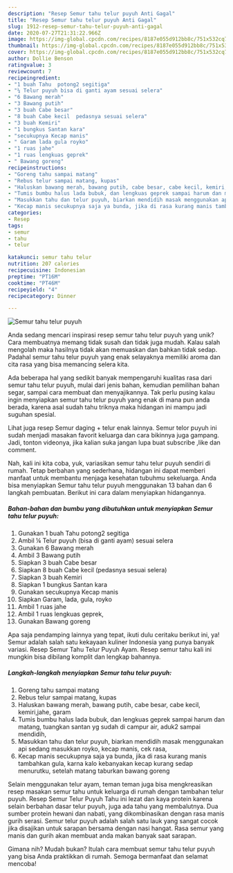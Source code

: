 ```yaml
---
description: "Resep Semur tahu telur puyuh Anti Gagal"
title: "Resep Semur tahu telur puyuh Anti Gagal"
slug: 1912-resep-semur-tahu-telur-puyuh-anti-gagal
date: 2020-07-27T21:31:22.966Z
image: https://img-global.cpcdn.com/recipes/8187e055d912bb8c/751x532cq70/semur-tahu-telur-puyuh-foto-resep-utama.jpg
thumbnail: https://img-global.cpcdn.com/recipes/8187e055d912bb8c/751x532cq70/semur-tahu-telur-puyuh-foto-resep-utama.jpg
cover: https://img-global.cpcdn.com/recipes/8187e055d912bb8c/751x532cq70/semur-tahu-telur-puyuh-foto-resep-utama.jpg
author: Dollie Benson
ratingvalue: 3
reviewcount: 7
recipeingredient:
- "1 buah Tahu  potong2 segitiga"
- "¼ Telur puyuh bisa di ganti ayam sesuai selera"
- "6 Bawang merah"
- "3 Bawang putih"
- "3 buah Cabe besar"
- "8 buah Cabe kecil  pedasnya sesuai selera"
- "3 buah Kemiri"
- "1 bungkus Santan kara"
- "secukupnya Kecap manis"
- " Garam lada gula royko"
- "1 ruas jahe"
- "1 ruas lengkuas geprek"
- " Bawang goreng"
recipeinstructions:
- "Goreng tahu sampai matang"
- "Rebus telur sampai matang, kupas"
- "Haluskan bawang merah, bawang putih, cabe besar, cabe kecil, kemiri,jahe, garam"
- "Tumis bumbu halus lada bubuk, dan lengkuas geprek sampai harum dan matang, tuangkan santan yg sudah di campur air, aduk2 sampai mendidih,"
- "Masukkan tahu dan telur puyuh, biarkan mendidih masak menggunakan api sedang masukkan royko, kecap manis, cek rasa,"
- "Kecap manis secukupnya saja ya bunda, jika di rasa kurang manis tambahkan gula, karna kalo kebanyakan kecap kurang sedap menurutku, setelah matang taburkan bawang goreng"
categories:
- Resep
tags:
- semur
- tahu
- telur

katakunci: semur tahu telur 
nutrition: 207 calories
recipecuisine: Indonesian
preptime: "PT16M"
cooktime: "PT46M"
recipeyield: "4"
recipecategory: Dinner

---
```



![Semur tahu telur puyuh](https://img-global.cpcdn.com/recipes/8187e055d912bb8c/751x532cq70/semur-tahu-telur-puyuh-foto-resep-utama.jpg)

Anda sedang mencari inspirasi resep semur tahu telur puyuh yang unik? Cara membuatnya memang tidak susah dan tidak juga mudah. Kalau salah mengolah maka hasilnya tidak akan memuaskan dan bahkan tidak sedap. Padahal semur tahu telur puyuh yang enak selayaknya memiliki aroma dan cita rasa yang bisa memancing selera kita.

Ada beberapa hal yang sedikit banyak mempengaruhi kualitas rasa dari semur tahu telur puyuh, mulai dari jenis bahan, kemudian pemilihan bahan segar, sampai cara membuat dan menyajikannya. Tak perlu pusing kalau ingin menyiapkan semur tahu telur puyuh yang enak di mana pun anda berada, karena asal sudah tahu triknya maka hidangan ini mampu jadi suguhan spesial.

Lihat juga resep Semur daging + telur enak lainnya. Semur telor puyuh ini sudah menjadi masakan favorit keluarga dan cara bikinnya juga gampang. Jadi, tonton videonya, jika kalian suka jangan lupa buat subscribe ,like dan comment.


Nah, kali ini kita coba, yuk, variasikan semur tahu telur puyuh sendiri di rumah. Tetap berbahan yang sederhana, hidangan ini dapat memberi manfaat untuk membantu menjaga kesehatan tubuhmu sekeluarga. Anda bisa menyiapkan Semur tahu telur puyuh menggunakan 13 bahan dan 6 langkah pembuatan. Berikut ini cara dalam menyiapkan hidangannya.

<!--inarticleads1-->

##### Bahan-bahan dan bumbu yang dibutuhkan untuk menyiapkan Semur tahu telur puyuh:

1. Gunakan 1 buah Tahu  potong2 segitiga
1. Ambil ¼ Telur puyuh (bisa di ganti ayam) sesuai selera
1. Gunakan 6 Bawang merah
1. Ambil 3 Bawang putih
1. Siapkan 3 buah Cabe besar
1. Siapkan 8 buah Cabe kecil  (pedasnya sesuai selera)
1. Siapkan 3 buah Kemiri
1. Siapkan 1 bungkus Santan kara
1. Gunakan secukupnya Kecap manis
1. Siapkan  Garam, lada, gula, royko
1. Ambil 1 ruas jahe
1. Ambil 1 ruas lengkuas geprek,
1. Gunakan  Bawang goreng


Apa saja pendamping lainnya yang tepat, ikuti dulu ceritaku berikut ini, ya! Semur adalah salah satu kekayaan kuliner Indonesia yang punya banyak variasi. Resep Semur Tahu Telur Puyuh Ayam. Resep semur tahu kali ini mungkin bisa dibilang komplit dan lengkap bahannya. 

<!--inarticleads2-->

##### Langkah-langkah menyiapkan Semur tahu telur puyuh:

1. Goreng tahu sampai matang
1. Rebus telur sampai matang, kupas
1. Haluskan bawang merah, bawang putih, cabe besar, cabe kecil, kemiri,jahe, garam
1. Tumis bumbu halus lada bubuk, dan lengkuas geprek sampai harum dan matang, tuangkan santan yg sudah di campur air, aduk2 sampai mendidih,
1. Masukkan tahu dan telur puyuh, biarkan mendidih masak menggunakan api sedang masukkan royko, kecap manis, cek rasa,
1. Kecap manis secukupnya saja ya bunda, jika di rasa kurang manis tambahkan gula, karna kalo kebanyakan kecap kurang sedap menurutku, setelah matang taburkan bawang goreng


Selain menggunakan telur ayam, teman teman juga bisa mengkreasikan resep masakan semur tahu untuk keluarga di rumah dengan tambahan telur puyuh. Resep Semur Telur Puyuh Tahu ini lezat dan kaya protein karena selain berbahan dasar telur puyuh, juga ada tahu yang membalutnya. Dua sumber protein hewani dan nabati, yang dikombinasikan dengan rasa manis gurih serasi. Semur telur puyuh adalah salah satu lauk yang sangat cocok jika disajikan untuk sarapan bersama dengan nasi hangat. Rasa semur yang manis dan gurih akan membuat anda makan banyak saat sarapan. 

Gimana nih? Mudah bukan? Itulah cara membuat semur tahu telur puyuh yang bisa Anda praktikkan di rumah. Semoga bermanfaat dan selamat mencoba!
